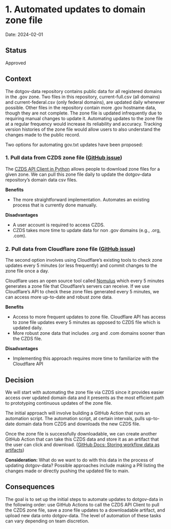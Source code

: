 # 1. Automated updates to domain zone file
Date: 2024-02-01

## Status
Approved

## Context
The dotgov-data repository contains public data for all registered domains in the .gov zone. Two files in this repository, current-full.csv (all domains) and current-federal.csv (only federal domains), are updated daily whenever possible. Other files in the repository contain more .gov hostname data, though they are not complete. The zone file is updated infrequently due to requiring manual changes to update it. Automating updates to the zone file at a regular frequency would increase its reliability and accuracy. Tracking version histories of the zone file would allow users to also understand the changes made to the public record.

Two options for automating gov.txt updates have been proposed:
### 1. Pull data from CZDS zone file ([GitHub issue](https://github.com/cisagov/dotgov-data/issues/107))
The [CZDS API Client in Python](https://github.com/icann/czds-api-client-python) allows people to download zone files for a given zone. We can pull this zone file daily to update the dotgov-data repository’s domain data csv files.

**Benefits**
- The more straightforward implementation. Automates an existing process that is currently done manually.

**Disadvantages**
- A user account is required to access CZDS.
- CZDS takes more time to update data for non .gov domains (e.g., .org, .com).

### 2. Pull data from Cloudflare zone file ([GitHub issue](https://github.com/cisagov/dotgov-data/pull/108))
The second option involves using Cloudflare’s existing tools to check zone updates every 5 minutes (or less frequently) and commit changes to the zone file once a day. 

Cloudflare uses an open source tool called [Nomulus](https://github.com/google/nomulus) which every 5 minutes generates a zone file that Cloudflare’s servers can receive. If we use Cloudflare’s API to check these zone files generated every 5 minutes, we can access more up-to-date and robust zone data.

**Benefits**
- Access to more frequent updates to zone file. Cloudflare API has access to zone file updates every 5 minutes as opposed to CZDS file which is updated daily.
- More robust zone data that includes .org and .com domains sooner than the CZDS file.

**Disadvantages**
- Implementing this approach requires more time to familiarize with the Cloudflare API

## Decision
We will start with automating the zone file via CZDS since it provides easier access over updated domain data and it presents as the most efficient path to prototyping continuous updates of the zone file.

The initial approach will involve building a GitHub Action that runs an automation script. The automation script, at certain intervals, pulls up-to-date domain data from CZDS and downloads the new CZDS file.

Once the zone file is successfully downloadable, we can create another GitHub Action that can take this CZDS data and store it as an artifact that the user can click and download. ([GitHub Docs: Storing workflow data as artifacts](https://docs.github.com/en/actions/using-workflows/storing-workflow-data-as-artifacts))

**Consideration:** What do we want to do with this data in the process of updating dotgov-data? Possible approaches include making a PR listing the changes made or directly pushing the updated file to main.

## Consequences
The goal is to set up the initial steps to automate updates to dotgov-data in the following order: use GitHub Actions to call the CZDS API Client to pull the CZDS zone file, save a zone file updates to a downloadable artifact, and upload new data onto dotgov-data. The level of automation of these tasks can vary depending on team discretion.





